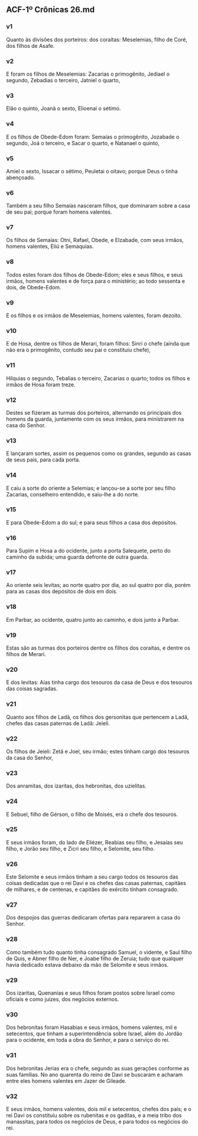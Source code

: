 ## ACF-1º Crônicas 26.md
### v1
 Quanto às divisões dos porteiros: dos coraítas: Meselemias, filho de Coré, dos filhos de Asafe.
### v2
 E foram os filhos de Meselemias: Zacarias o primogênito, Jediael o segundo, Zebadias o terceiro, Jatniel o quarto,
### v3
 Elão o quinto, Joanã o sexto, Elioenai o sétimo.
### v4
 E os filhos de Obede-Edom foram: Semaías o primogênito, Jozabade o segundo, Joá o terceiro, e Sacar o quarto, e Natanael o quinto,
### v5
 Amiel o sexto, Issacar o sétimo, Peuletai o oitavo; porque Deus o tinha abençoado.
### v6
 Também a seu filho Semaías nasceram filhos, que dominaram sobre a casa de seu pai; porque foram homens valentes.
### v7
 Os filhos de Semaías: Otni, Rafael, Obede, e Elzabade, com seus irmãos, homens valentes, Eliú e Semaquias.
### v8
 Todos estes foram dos filhos de Obede-Edom; eles e seus filhos, e seus irmãos, homens valentes e de força para o ministério; ao todo sessenta e dois, de Obede-Edom.
### v9
 E os filhos e os irmãos de Meselemias, homens valentes, foram dezoito.
### v10
 E de Hosa, dentre os filhos de Merari, foram filhos: Sinri o chefe (ainda que não era o primogênito, contudo seu pai o constituiu chefe),
### v11
 Hilquias o segundo, Tebalias o terceiro, Zacarias o quarto; todos os filhos e irmãos de Hosa foram treze.
### v12
 Destes se fizeram as turmas dos porteiros, alternando os principais dos homens da guarda, juntamente com os seus irmãos, para ministrarem na casa do Senhor.
### v13
 E lançaram sortes, assim os pequenos como os grandes, segundo as casas de seus pais, para cada porta.
### v14
 E caiu a sorte do oriente a Selemias; e lançou-se a sorte por seu filho Zacarias, conselheiro entendido, e saiu-lhe a do norte.
### v15
 E para Obede-Edom a do sul; e para seus filhos a casa dos depósitos.
### v16
 Para Supim e Hosa a do ocidente, junto a porta Salequete, perto do caminho da subida; uma guarda defronte de outra guarda.
### v17
 Ao oriente seis levitas; ao norte quatro por dia, ao sul quatro por dia, porém para as casas dos depósitos de dois em dois.
### v18
 Em Parbar, ao ocidente, quatro junto ao caminho, e dois junto a Parbar.
### v19
 Estas são as turmas dos porteiros dentre os filhos dos coraítas, e dentre os filhos de Merari.
### v20
 E dos levitas: Aías tinha cargo dos tesouros da casa de Deus e dos tesouros das coisas sagradas.
### v21
 Quanto aos filhos de Ladã, os filhos dos gersonitas que pertencem a Ladã, chefes das casas paternas de Ladã: Jeieli.
### v22
 Os filhos de Jeieli: Zetã e Joel, seu irmão; estes tinham cargo dos tesouros da casa do Senhor,
### v23
 Dos anramitas, dos izaritas, dos hebronitas, dos uzielitas.
### v24
 E Sebuel, filho de Gérson, o filho de Moisés, era o chefe dos tesouros.
### v25
 E seus irmãos foram, do lado de Eliézer, Reabias seu filho, e Jesaías seu filho, e Jorão seu filho, e Zicri seu filho, e Selomite, seu filho.
### v26
 Este Selomite e seus irmãos tinham a seu cargo todos os tesouros das coisas dedicadas que o rei Davi e os chefes das casas paternas, capitães de milhares, e de centenas, e capitães do exército tinham consagrado.
### v27
 Dos despojos das guerras dedicaram ofertas para repararem a casa do Senhor.
### v28
 Como também tudo quanto tinha consagrado Samuel, o vidente, e Saul filho de Quis, e Abner filho de Ner, e Joabe filho de Zeruia; tudo que qualquer havia dedicado estava debaixo da mão de Selomite e seus irmãos.
### v29
 Dos izaritas, Quenanias e seus filhos foram postos sobre Israel como oficiais e como juízes, dos negócios externos.
### v30
 Dos hebronitas foram Hasabias e seus irmãos, homens valentes, mil e setecentos, que tinham a superintendência sobre Israel, além do Jordão para o ocidente, em toda a obra do Senhor, e para o serviço do rei.
### v31
 Dos hebronitas Jerias era o chefe, segundo as suas gerações conforme as suas famílias. No ano quarenta do reino de Davi se buscaram e acharam entre eles homens valentes em Jazer de Gileade.
### v32
 E seus irmãos, homens valentes, dois mil e setecentos, chefes dos pais; e o rei Davi os constituiu sobre os rubenitas e os gaditas, e a meia tribo dos manassitas, para todos os negócios de Deus, e para todos os negócios do rei.

